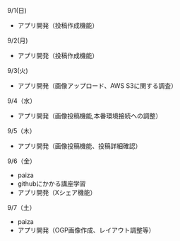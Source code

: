 9/1(日)
* アプリ開発（投稿作成機能）

9/2(月)
* アプリ開発（投稿作成機能）

9/3(火)
* アプリ開発（画像アップロード、AWS S3に関する調査）

9/4（水）
* アプリ開発（画像投稿機能,本番環境接続への調整）

9/5（木）
* アプリ開発（画像投稿機能、投稿詳細確認）

9/6（金）
*  paiza
*  githubにかかる講座学習
*  アプリ開発（Xシェア機能）

9/7（土）
*  paiza
*  アプリ開発（OGP画像作成、レイアウト調整等）
